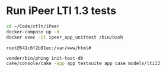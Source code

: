 # Run iPeer LTI 1.3 tests

```bash
cd ~/Code/ctlt/iPeer
docker-compose up -d
docker exec -it ipeer_app_unittest /bin/bash
```

`root@541c6f2b91ec:/var/www/html#`

```bash
vendor/bin/phing init-test-db
cake/console/cake -app app testsuite app case models/lti13
```
